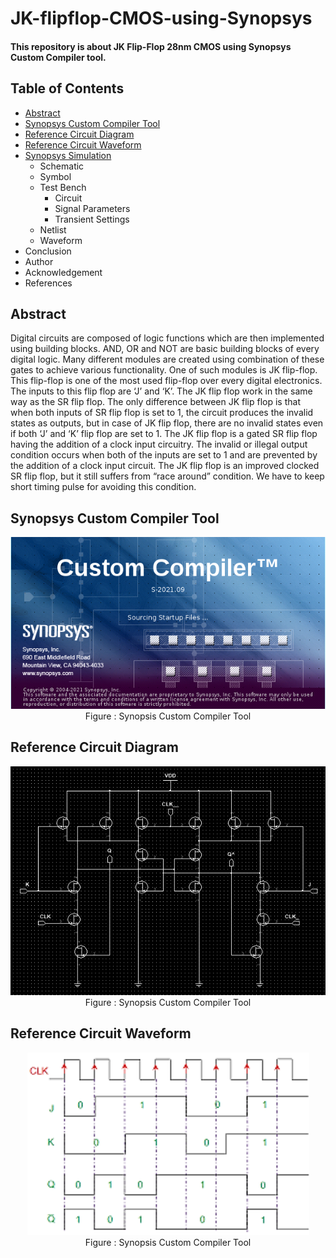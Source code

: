 # JK-flipflop-CMOS-using-Synopsys

#### This repository is about JK Flip-Flop 28nm CMOS using Synopsys Custom Compiler tool.

## Table of Contents

* [Abstract](#Abstract)
* [Synopsys Custom Compiler Tool](#Synopsys-Custom-Compiler-Tool)
* [Reference Circuit Diagram](#Reference-Circuit-Diagram)
* [Reference Circuit Waveform](#Reference-Circuit-Waveform)
* [Synopsys Simulation]()
    * Schematic
    * Symbol
    * Test Bench
        * Circuit
        * Signal Parameters
        * Transient Settings
    * Netlist
    * Waveform
* Conclusion
* Author
* Acknowledgement
* References

## Abstract

Digital circuits are composed of logic functions which are then implemented using building blocks. AND, OR and NOT are basic building blocks of every digital logic. Many different modules are created using combination of these gates to achieve various functionality. One of such modules is JK flip-flop. This flip-flop is one of the most used flip-flop over every digital electronics. The inputs to this flip flop are ‘J’ and ‘K’. The JK flip flop work in the same way as the SR flip flop. The only difference between JK flip flop is that when both inputs of SR flip flop is set to 1, the circuit produces the invalid states as outputs, but in case of JK flip 
flop, there are no invalid states even if both ‘J’ and ‘K’ flip flop are set to 1. The JK flip flop is a gated SR flip flop having the addition of a clock input circuitry. The invalid or illegal output condition occurs when both of the inputs are set to 1 and are prevented by the addition of a clock input circuit. The JK flip flop is an improved clocked SR flip flop, but it still suffers from “race around” condition. We have to keep short timing pulse for avoiding this condition.

## Synopsys Custom Compiler Tool

<p align="center">
<img src="media/custom_compiler.png"></br>
  Figure : Synopsis Custom Compiler Tool
</p>

## Reference Circuit Diagram

<p align="center">
<img src="media/reference_circuit.png"></br>
  Figure : Synopsis Custom Compiler Tool
</p>

## Reference Circuit Waveform

<p align="center">
<img src="media/reference_waveform.png"></br>
  Figure : Synopsis Custom Compiler Tool
</p>
